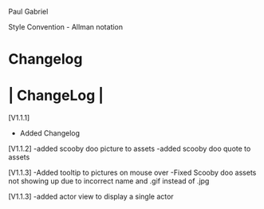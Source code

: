 Paul
Gabriel

Style Convention - Allman notation

Changelog
=======================
|     ChangeLog       |
=======================

[V1.1.1]
- Added Changelog

[V1.1.2]
-added scooby doo picture to assets
-added scooby doo quote to assets

[V1.1.3]
-Added tooltip to pictures on mouse over
-Fixed Scooby doo assets not showing up 
 due to incorrect name and .gif instead of .jpg
 
 [V1.1.3]
 -added actor view to display a single actor